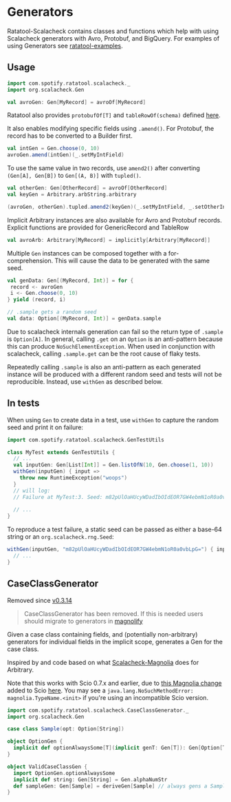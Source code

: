 Generators
=======

Ratatool-Scalacheck contains classes and functions which help with using Scalacheck generators with
 Avro, Protobuf, and BigQuery. For examples of using Generators see [ratatool-examples](https://github.com/spotify/ratatool/tree/master/ratatool-examples).

## Usage
```scala
import com.spotify.ratatool.scalacheck._
import org.scalacheck.Gen

val avroGen: Gen[MyRecord] = avroOf[MyRecord]
```

Ratatool also provides `protobufOf[T]` and `tableRowOf(schema)` defined [here](https://github.com/spotify/ratatool/tree/master/ratatool-scalacheck/src/main/scala/com/spotify/ratatool/scalacheck).

It also enables modifying specific fields using `.amend()`. For Protobuf, the record has to be
 converted to a Builder first.

```scala
val intGen = Gen.choose(0, 10)
avroGen.amend(intGen)(_.setMyIntField)
```

To use the same value in two records, use `amend2()` after converting `(Gen[A], Gen[B])` to
 `Gen[(A, B)]` with `tupled()`.
 
 ```scala
val otherGen: Gen[OtherRecord] = avroOf[OtherRecord]
val keyGen = Arbitrary.arbString.arbitrary

(avroGen, otherGen).tupled.amend2(keyGen)(_.setMyIntField, _.setOtherIntField)
```

Implicit Arbitrary instances are also available for Avro and Protobuf records. Explicit functions
 are provided for GenericRecord and TableRow

```scala
val avroArb: Arbitrary[MyRecord] = implicitly[Arbitrary[MyRecord]]
```

Multiple `Gen` instances can be composed together with a for-comprehension. This will cause the data to be generated with the same seed.
```scala
val genData: Gen[(MyRecord, Int)] = for {
 record <- avroGen
 i <- Gen.choose(0, 10)
} yield (record, i)

// .sample gets a random seed
val data: Option[(MyRecord, Int)] = genData.sample
```

Due to scalacheck internals generation can fail so the return type of `.sample` is `Option[A]`.
In general, calling `.get` on an `Option` is an anti-pattern because this can produce `NoSuchElementException`.
When used in conjunction with scalacheck, calling `.sample.get` can be the root cause of flaky tests.

Repeatedly calling `.sample` is also an anti-pattern as each generated instance will be produced with a different random seed and tests will not be reproducible.
Instead, use `withGen` as described below.

## In tests

When using `Gen` to create data in a test, use `withGen` to capture the random seed and print it on failure:
```scala
import com.spotify.ratatool.scalacheck.GenTestUtils

class MyTest extends GenTestUtils {
  // ...
  val inputGen: Gen[List[Int]] = Gen.listOfN(10, Gen.choose(1, 10))
  withGen(inputGen) { input =>
    throw new RuntimeException("woops")
  }
  // will log:
  // Failure at MyTest:3. Seed: m82pUlOaHUcyWDadIbOIdEOR7GW4ebmN1oR0a0vbLpG=
  
  // ...
}
```

To reproduce a test failure, a static seed can be passed as either a base-64 string or an `org.scalacheck.rng.Seed`:
```scala
withGen(inputGen, "m82pUlOaHUcyWDadIbOIdEOR7GW4ebmN1oR0a0vbLpG=") { input =>
  // ...
}
```

## CaseClassGenerator 

Removed since [v0.3.14](https://github.com/spotify/ratatool/releases/tag/v0.3.14)
> CaseClassGenerator has been removed. If this is needed users should migrate to generators in [magnolify](https://github.com/spotify/magnolify)

Given a case class containing fields, and (potentially non-arbitrary) generators for individual 
fields in the implicit scope, generates a Gen for the case class. 

Inspired by and code based on what 
[Scalacheck-Magnolia](https://github.com/mrdziuban/scalacheck-magnolia) does for Arbitrary. 


Note that this works with Scio 0.7.x and earlier, due to [this Magnolia change](https://github.com/propensive/magnolia/pull/152) added to Scio [here](https://github.com/spotify/scio/pull/2241/).
You may see a `java.lang.NoSuchMethodError: magnolia.TypeName.<init>` if you're using an 
incompatible Scio version. 

```scala
import com.spotify.ratatool.scalacheck.CaseClassGenerator._
import org.scalacheck.Gen

case class Sample(opt: Option[String])

object OptionGen {
  implicit def optionAlwaysSome[T](implicit genT: Gen[T]): Gen[Option[T]] = genT.map(Some(_))
}

object ValidCaseClassGen {
  import OptionGen.optionAlwaysSome
  implicit def string: Gen[String] = Gen.alphaNumStr
  def sampleGen: Gen[Sample] = deriveGen[Sample] // always gens a Sample(Some(alphaNumString))
}
```
